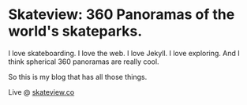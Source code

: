 <h1>Skateview: 360 Panoramas of the world's skateparks.</h1>
I love skateboarding. I love the web. I love Jekyll. I love exploring. And I think spherical 360 panoramas are really cool.

So this is my blog that has all those things.

Live @ <a href="http://skateview.co">skateview.co</a>
